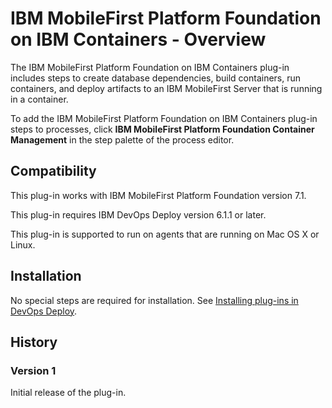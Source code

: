 
# IBM MobileFirst Platform Foundation on IBM Containers - Overview

The IBM MobileFirst Platform Foundation on IBM Containers plug-in includes steps to create database dependencies, build containers, run containers, and deploy artifacts to an IBM MobileFirst Server that is running in a container.

To add the IBM MobileFirst Platform Foundation on IBM Containers plug-in steps to processes, click **IBM MobileFirst Platform Foundation Container Management** in the step palette of the process editor.

## Compatibility

This plug-in works with IBM MobileFirst Platform Foundation version 7.1.

This plug-in requires IBM DevOps Deploy version 6.1.1 or later.

This plug-in is supported to run on agents that are running on Mac OS X or Linux.

## Installation

No special steps are required for installation. See [Installing plug-ins in DevOps Deploy](https://community.ibm.com/community/user/wasdevops/blogs/laurel-dickson-bull1/2022/06/13/install-plugins "Installing plug-ins in DevOps Deploy").

## History

### Version 1

Initial release of the plug-in.

